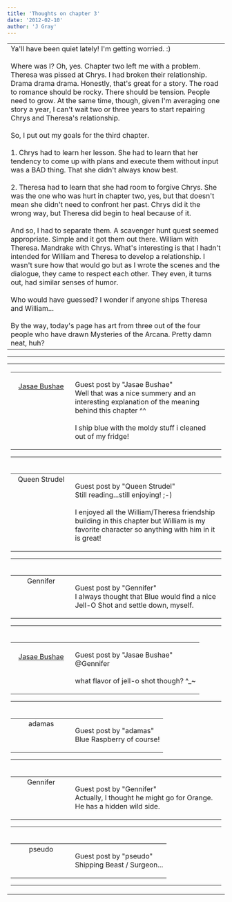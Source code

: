 ```yaml
---
title: 'Thoughts on chapter 3'
date: '2012-02-10'
author: 'J Gray'
---
```


<div>
<!-- Main content here -->
<table border="0" class="post"><tbody><tr><td>
   
   <div class="post_body">
       Ya'll have been quiet lately! I'm getting worried. :)<br><br>Where was I? Oh, yes. Chapter two left me with a problem. Theresa was pissed at Chrys. I had broken their relationship. Drama drama drama. Honestly, that's great for a story. The road to romance should be rocky. There should be tension. People need to grow. At the same time, though, given I'm averaging one story a year, I can't wait two or three years to start repairing Chrys and Theresa's relationship.<br><br>So, I put out my goals for the third chapter. <br><br>1. Chrys had to learn her lesson. She had to learn that her tendency to come up with plans and execute them without input was a BAD thing. That she didn't always know best.<br><br>2. Theresa had to learn that she had room to forgive Chrys. She was the one who was hurt in chapter two, yes, but that doesn't mean she didn't need to confront her past. Chrys did it the wrong way, but Theresa did begin to heal because of it.<br><br>And so, I had to separate them. A scavenger hunt quest seemed appropriate. Simple and it got them out there. William with Theresa. Mandrake with Chrys. What's interesting is that I hadn't intended for William and Theresa to develop a relationship. I wasn't sure how that would go but as I wrote the scenes and the dialogue, they came to respect each other. They even, it turns out, had similar senses of humor.<br><br>Who would have guessed? I wonder if anyone ships Theresa and William... <br><br>By the way, today's page has art from three out of the four people who have drawn Mysteries of the Arcana. Pretty damn neat, huh?<br>
   </div>
   </td></tr>
   </tbody></table><hr><table style="width:100%; border:0;" class="comment_table"><tbody><tr><td width="100%"><a name=""> </a><div style="width:100%;" class="comment"><table border="0" width="100%"><tbody><tr><td align="center" valign="top" width="125">
<span class="comment_title"><center><br><a href="http://greenfrostfire.deviantart.com/" target="_blank">Jasae Bushae</a><br></center><a name="924">&nbsp;</a></span><br>
<center><img src="https://www.gravatar.com/avatar.php?gravatar_id=ee566f6b7a7fd942fef8d133d1bdbdff&amp;default=http%3A%2F%2Fmysteriesofthearcana.com%2Ftemplates%2Fmain%2Fimages%2Favatar.gif&amp;size=80&amp;rating=g" border="0" alt=""></center>
</td>
<td valign="top">


<p class="comment_text"> </p><p class="comment_text"><span class="forum_info">Guest post by "Jasae Bushae"</span><br> Well that was a nice summery and an interesting explanation of the meaning behind this chapter ^^
<br>
<br>I ship blue with the moldy stuff i cleaned out of my fridge!</p>
 

</td></tr></tbody></table>
<hr></div></td></tr><tr><td width="100%"><a name=""> </a><div style="width:100%;" class="comment"><table border="0" width="100%"><tbody><tr><td align="center" valign="top" width="125">
<span class="comment_title"><center>Queen Strudel<br></center><a name="925">&nbsp;</a></span><br>
<center><img src="/image.php?type=ava&amp;i=spacer.gif" border="0" alt=""></center>
</td>
<td valign="top">


<p class="comment_text"> </p><p class="comment_text"><span class="forum_info">Guest post by "Queen Strudel"</span><br> Still reading...still enjoying! ;-)
<br>
<br>I enjoyed all the William/Theresa friendship building in this chapter but William is my favorite character so anything with him in it is great!</p>
 

</td></tr></tbody></table>
<hr></div></td></tr><tr><td width="100%"><a name=""> </a><div style="width:100%;" class="comment"><table border="0" width="100%"><tbody><tr><td align="center" valign="top" width="125">
<span class="comment_title"><center>Gennifer<br></center><a name="926">&nbsp;</a></span><br>
<center><img src="/image.php?type=ava&amp;i=spacer.gif" border="0" alt=""></center>
</td>
<td valign="top">


<p class="comment_text"> </p><p class="comment_text"><span class="forum_info">Guest post by "Gennifer"</span><br> I always thought that Blue would find a nice Jell-O Shot and settle down, myself.<br></p>
 

</td></tr></tbody></table>
<hr></div></td></tr><tr><td width="100%"><a name=""> </a><div style="width:100%;" class="comment"><table border="0" width="100%"><tbody><tr><td align="center" valign="top" width="125">
<span class="comment_title"><center><br><a href="http://greenfrostfire.deviantart.com/" target="_blank">Jasae Bushae</a><br></center><a name="927">&nbsp;</a></span><br>
<center><img src="https://www.gravatar.com/avatar.php?gravatar_id=ee566f6b7a7fd942fef8d133d1bdbdff&amp;default=http%3A%2F%2Fmysteriesofthearcana.com%2Ftemplates%2Fmain%2Fimages%2Favatar.gif&amp;size=80&amp;rating=g" border="0" alt=""></center>
</td>
<td valign="top">


<p class="comment_text"> </p><p class="comment_text"><span class="forum_info">Guest post by "Jasae Bushae"</span><br> @Gennifer
<br>
<br>what flavor of jell-o shot though? ^_~</p>
 

</td></tr></tbody></table>
<hr></div></td></tr><tr><td width="100%"><a name=""> </a><div style="width:100%;" class="comment"><table border="0" width="100%"><tbody><tr><td align="center" valign="top" width="125">
<span class="comment_title"><center>adamas<br></center><a name="928">&nbsp;</a></span><br>
<center><img src="https://www.gravatar.com/avatar.php?gravatar_id=63b5da7dbecbf4a2fac891b8f15ccbc4&amp;default=http%3A%2F%2Fmysteriesofthearcana.com%2Ftemplates%2Fmain%2Fimages%2Favatar.gif&amp;size=80&amp;rating=g" border="0" alt=""></center>
</td>
<td valign="top">


<p class="comment_text"> </p><p class="comment_text"><span class="forum_info">Guest post by "adamas"</span><br> Blue Raspberry of course!<br></p>
 

</td></tr></tbody></table>
<hr></div></td></tr><tr><td width="100%"><a name=""> </a><div style="width:100%;" class="comment"><table border="0" width="100%"><tbody><tr><td align="center" valign="top" width="125">
<span class="comment_title"><center>Gennifer<br></center><a name="929">&nbsp;</a></span><br>
<center><img src="/image.php?type=ava&amp;i=spacer.gif" border="0" alt=""></center>
</td>
<td valign="top">


<p class="comment_text"> </p><p class="comment_text"><span class="forum_info">Guest post by "Gennifer"</span><br> Actually, I thought he might go for Orange.&nbsp; He has a hidden wild side.<br></p>
 

</td></tr></tbody></table>
<hr></div></td></tr><tr><td width="100%"><a name=""> </a><div style="width:100%;" class="comment"><table border="0" width="100%"><tbody><tr><td align="center" valign="top" width="125">
<span class="comment_title"><center>pseudo<br></center><a name="930">&nbsp;</a></span><br>
<center><img src="https://www.gravatar.com/avatar.php?gravatar_id=dd9ba46d5fcb24b99c2c992691b110a7&amp;default=http%3A%2F%2Fmysteriesofthearcana.com%2Ftemplates%2Fmain%2Fimages%2Favatar.gif&amp;size=80&amp;rating=g" border="0" alt=""></center>
</td>
<td valign="top">


<p class="comment_text"> </p><p class="comment_text"><span class="forum_info">Guest post by "pseudo"</span><br> Shipping Beast / Surgeon...<br></p>
 

</td></tr></tbody></table>
<hr></div></td></tr></tbody></table>
<!-- End main content -->
              </div>
